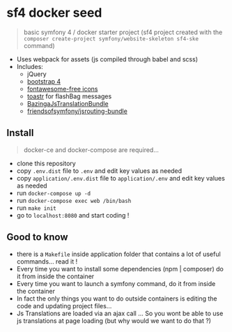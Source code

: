 # sf4 docker seed

> basic symfony 4 / docker starter project (sf4 project created with the `composer create-project symfony/website-skeleton sf4-ske` command)

- Uses webpack for assets (js compiled through babel and scss)
- Includes:
  - jQuery
  - [bootstrap 4](https://getbootstrap.com/)
  - [fontawesome-free icons](https://fontawesome.com/)
  - [toastr](https://github.com/CodeSeven/toastr) for flashBag messages
  - [BazingaJsTranslationBundle](https://github.com/willdurand/BazingaJsTranslationBundle)
  - [friendsofsymfony/jsrouting-bundle](https://github.com/FriendsOfSymfony/FOSJsRoutingBundle)

## Install

> docker-ce and docker-compose are required...

- clone this repository
- copy `.env.dist` file to `.env` and edit key values as needed
- copy `application/.env.dist` file to `application/.env` and edit key values as needed
- run `docker-compose up -d`
- run `docker-compose exec web /bin/bash`
- run `make init`
- go to `localhost:8080` and start coding !

## Good to know

- there is a `Makefile` inside application folder that contains a lot of useful commands... read it !
- Every time you want to install some dependencies (npm | composer) do it from inside the container
- Every time you want to launch a symfony command, do it from inside the container
- In fact the only things you want to do outside containers is editing the code and updating project files...
- Js Translations are loaded via an ajax call ... So you wont be able to use js translations at page loading (but why would we want to do that ?)
